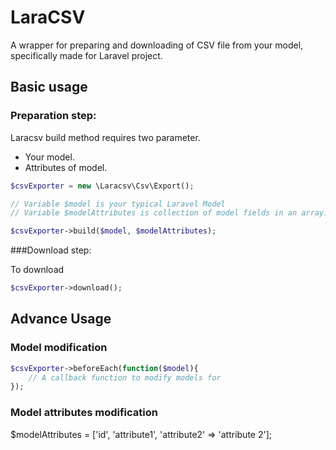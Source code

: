 # LaraCSV

A wrapper for preparing and downloading of CSV file from your model, specifically made for Laravel project.

## Basic usage

### Preparation step:

Laracsv build method requires two parameter.
+ Your model.
+ Attributes of model.

```php
$csvExporter = new \Laracsv\Csv\Export();

// Variable $model is your typical Laravel Model
// Variable $modelAttributes is collection of model fields in an array.

$csvExporter->build($model, $modelAttributes);
```

###Download step:

To download
```php
$csvExporter->download();
```


## Advance Usage

### Model modification

```php
$csvExporter->beforeEach(function($model){
    // A callback function to modify models for
});
```

### Model attributes modification

$modelAttributes = ['id', 'attribute1', 'attribute2' => 'attribute 2'];
